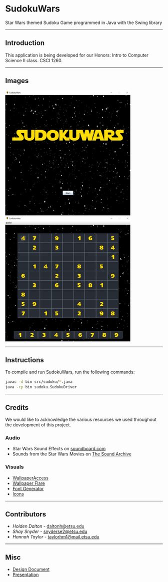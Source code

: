 # SudokuWars

Star Wars themed Sudoku Game programmed in Java with the Swing library

---

## Introduction

This application is being developed for our Honors: Intro to Computer Science II
class. CSCI 1260.

---

## Images

<img src="images/intro_screen.png" height = "400" width = "400"> <img src="images/game_screen.png" height = "400" width = "400">

---

## Instructions

To compile and run SudokuWars, run the following commands:

``` bash
javac -d bin src/sudoku/*.java
java -cp bin sudoku.SudokuDriver
```

---

## Credits

We would like to acknowledge the various resources we used throughout the
development of this project.

### Audio

- Star Wars Sound Effects on [soundboard.com](https://www.soundboard.com/sb/starwarsfx)
- Sounds from the Star Wars Movies on [The Sound Archive](https://www.thesoundarchive.com/star-wars.asp)

### Visuals

- [WallpaperAccess](https://wallpaperaccess.com/star-wars)
- [Wallpaper Flare](https://www.wallpaperflare.com/search?wallpaper=star+wars)
- [Font Generator](https://www.dafont.com/star-jedi.font)
- [Icons](https://icons8.com/icons/set/star-wars)

---

## Contributors

- *Holden Dalton* - daltonh@etsu.edu
- *Shay Snyder* - snyderse2@etsu.edu
- *Hannah Taylor* - taylorhm1@mail.etsu.edu

---

## Misc

- [Design Document](https://etsu365-my.sharepoint.com/:w:/g/personal/snyderse2_etsu_edu/Edj9tO5yJx9IjJqxE3u1ux0BfrArykc4PO5uTZMFryiEbA?e=5Teonb)
- [Presentation](https://etsu365-my.sharepoint.com/:p:/g/personal/snyderse2_etsu_edu/EY_pIK3EcA9It5g8qNIrj2QB4PYpDzgOitWbk0zjkW3v6w?e=ZDB6tm)
